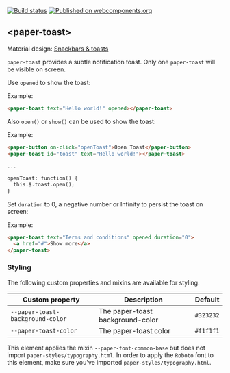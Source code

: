 [![Build status](https://travis-ci.org/PolymerElements/paper-toast.svg?branch=master)](https://travis-ci.org/PolymerElements/paper-toast)
[![Published on webcomponents.org](https://img.shields.io/badge/webcomponents.org-published-blue.svg)](https://www.webcomponents.org/element/PolymerElements/paper-toast)

## &lt;paper-toast&gt;

Material design: [Snackbars & toasts](https://www.google.com/design/spec/components/snackbars-toasts.html)

`paper-toast` provides a subtle notification toast. Only one `paper-toast` will
be visible on screen.

Use `opened` to show the toast:

Example:

```html
<paper-toast text="Hello world!" opened></paper-toast>
```

Also `open()` or `show()` can be used to show the toast:

Example:

```html
<paper-button on-click="openToast">Open Toast</paper-button>
<paper-toast id="toast" text="Hello world!"></paper-toast>

...

openToast: function() {
  this.$.toast.open();
}
```

Set `duration` to 0, a negative number or Infinity to persist the toast on screen:

Example:

```html
<paper-toast text="Terms and conditions" opened duration="0">
  <a href="#">Show more</a>
</paper-toast>
```

### Styling

The following custom properties and mixins are available for styling:

| Custom property | Description | Default |
| --- | --- | --- |
| `--paper-toast-background-color` | The paper-toast background-color | `#323232` |
| `--paper-toast-color` | The paper-toast color | `#f1f1f1` |

This element applies the mixin `--paper-font-common-base` but does not import `paper-styles/typography.html`.
In order to apply the `Roboto` font to this element, make sure you've imported `paper-styles/typography.html`.


